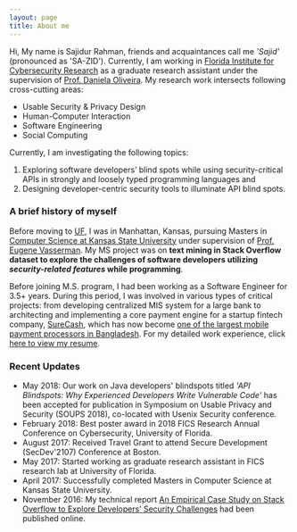 ```yaml
---
layout: page
title: About me
---
```


Hi, My name is Sajidur Rahman, friends and acquaintances call me _'Sajid'_ (pronounced as 'SA-ZID'). Currently, I am working in
[Florida Institute for Cybersecurity Research](http://fics.institute.ufl.edu/) as a graduate research assistant
under the supervision of [Prof. Daniela Oliveira](http://www.daniela.ece.ufl.edu/Home.html).
My research work intersects following cross-cutting areas:

- Usable Security & Privacy Design
- Human-Computer Interaction
- Software Engineering
- Social Computing

Currently, I am investigating the following topics:
1. Exploring software developers’ blind spots while using security-critical APIs in strongly and loosely typed programming languages and
2. Designing developer-centric security tools to illuminate
API blind spots.

### A brief history of myself

Before moving to [UF](http://virtualtour.ufl.edu/), I was in Manhattan, Kansas, pursuing Masters in [Computer Science at Kansas State University](https://www.cs.ksu.edu/) under supervision of [Prof. Eugene Vasserman](https://people.cs.ksu.edu/~eyv/).
My MS project was on **text mining in Stack Overflow dataset to explore the challenges of software developers utilizing _security-related features_ while programming**.
<!--- (Here's a link to my report: [An Empirical Case Study on Stack Overflow to Explore Developers’ Security Challenges](http://krex.k-state.edu/dspace/handle/2097/34563).) --->
Before joining M.S. program, I had been working as a Software Engineer for 3.5+ years. During this period, I was involved in various types of critical projects: from developing centralized MIS system for a large bank to architecting and implementing a core payment engine for a startup fintech company, [SureCash](http://surecash.net/), which has now become [one of the largest mobile payment processors in Bangladesh](https://futurestartup.com/2017/02/11/surecash-101-how-surecash-is-planning-to-become-the-leading-mobile-payment-platform-in-bangladesh/). For my detailed work experience, click [here to view my resume](/static/resume-sajid.pdf).

### Recent Updates
- May 2018: Our work on Java developers' blindspots titled *'API Blindspots: Why
Experienced Developers Write Vulnerable Code'* has been accepted for publication in Symposium on Usable Privacy and Security (SOUPS 2018), co-located with Usenix Security conference.
- February 2018: Best poster award in 2018 FICS Research Annual Conference on Cybersecurity, University of Florida.
- August 2017: Received Travel Grant to attend Secure Development (SecDev'2107) Conference at Boston.
- May 2017: Started working as graduate research assistant in FICS research lab at University of Florida.
- April 2017: Successfully completed Masters in Computer Science at Kansas State University.
- November 2016: My technical report [An Empirical Case Study on Stack Overflow to Explore Developers’ Security Challenges](http://krex.k-state.edu/dspace/handle/2097/34563) had been published online.

<!--- <iframe src='https://cdn.knightlab.com/libs/timeline3/latest/embed/index.html?source=1l-OTKrZ9N3Dq3zsJsnJF8QoZNeojxjaYrYs3iLjkXrc&font=Default&lang=en&initial_zoom=2&height=650' width='100%' height='650' webkitallowfullscreen mozallowfullscreen allowfullscreen frameborder='0'></iframe> -->
